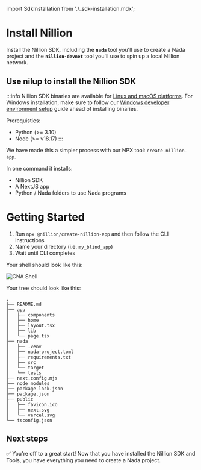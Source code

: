 import SdkInstallation from './\_sdk-installation.mdx';

# Install Nillion

Install the Nillion SDK, including the <strong>`nada`</strong> tool you'll use to create a Nada project and the <strong>`nillion-devnet`</strong> tool you'll use to spin up a local Nillion network.

## Use nilup to install the Nillion SDK


:::info
Nillion SDK binaries are available for [Linux and macOS platforms](/limitations#platforms). For Windows installation, make sure to follow our [Windows developer environment setup](/installation#windows-guide) guide ahead of installing binaries.

Prerequisties:
- Python (>= 3.10) 
- Node (>= v18.17)
:::

We have made this a simpler process with our NPX tool: `create-nillion-app`. 

In one command it installs:
- Nillion SDK
- A NextJS app
- Python / Nada folders to use Nada programs

# Getting Started

1. Run `npx @nillion/create-nillion-app` and then follow the CLI instructions
2. Name your directory (i.e. `my_blind_app`)
3. Wait until CLI completes

Your shell should look like this:

![CNA Shell](/img/cna_terminal.png)

Your tree should look like this:

```
.
├── README.md
├── app
│   ├── components
│   ├── home
│   ├── layout.tsx
│   ├── lib
│   └── page.tsx
├── nada
│   ├── .venv
│   ├── nada-project.toml
│   ├── requirements.txt
│   ├── src
│   └── target
│   └── tests
├── next.config.mjs
├── node_modules
├── package-lock.json
├── package.json
├── public
│   ├── favicon.ico
│   ├── next.svg
│   └── vercel.svg
└── tsconfig.json
```


## Next steps

✅ You're off to a great start! Now that you have installed the Nillion SDK and Tools, you have everything you need to create a Nada project.
